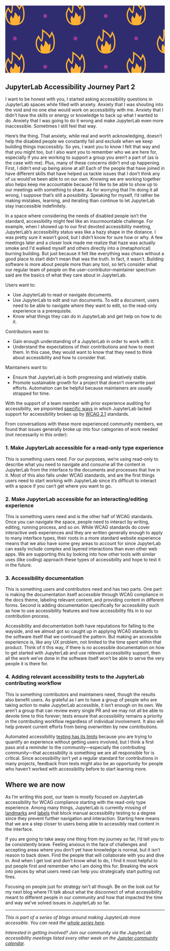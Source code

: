 <!--
.. title: Putting out the fire: Where do we start with accessibility in JupyterLab?
.. slug: putting-out-the-fire
.. date: 2021-04-25 08:00:00 UTC-00:00
.. author: Isabela Presedo-Floyd
.. tags: JupyterLab, Accessibility, JLabA11y
.. category: JLabA11y
.. link:
.. description:
.. type: text
-->

![Multiple fires in an alternating pattern](/images/jlabaccess2.png)

## JupyterLab Accessibility Journey Part 2

I want to be honest with you, I started asking accessibility questions 
in JupyterLab spaces while filled with anxiety. Anxiety that I was shouting 
into the void and no one else would work on accessibility with me. Anxiety 
that I didn’t have the skills or energy or knowledge to back up what I 
wanted to do. Anxiety that I was going to do it wrong and make JupyterLab 
even more inaccessible. Sometimes I still feel that way.

<!-- TEASER_END -->

Here’s the thing. That anxiety, while real and worth acknowledging, doesn’t 
help the disabled people we constantly fail and exclude when we keep building 
things inaccessibly. So yes, I want you to know I felt that way and that you 
might too, but I also want you to remember who we are here for, especially 
if you are working to support a group you aren’t a part of (as is the 
case with me). Plus, many of these concerns didn’t end up happening. First, 
I didn’t end up being alone at all! Each of the people that have joined in 
have different skills that have helped us tackle issues that I don’t think 
any of us would’ve been able to on our own. Knowing we are working together 
also helps keep me accountable because I’d like to be able to show up to our 
meetings with something to share. As for worrying that I’m doing it all 
wrong, I suppose that’s still a possibility. Speaking for myself, I’d rather 
be making mistakes, learning, and iterating than continue to let JupyterLab 
stay inaccessible indefinitely.

In a space where considering the needs of disabled people isn’t the standard, 
accessibility might feel like an insurmountable challenge. For example, when 
I showed up to our first devoted accessibility meeting, JupyterLab’s 
accessibility status was like a hazy shape in the distance. I was pretty sure 
it wasn’t good, but I didn’t know for sure how or why. A few meetings later 
and a closer look made me realize that haze was actually smoke and I'd walked 
myself and others directly into a (metaphorical) burning building. But just 
because it felt like everything was chaos without a good place to start didn't 
mean that was the truth. In fact, it wasn't. Building software is more about 
people more than any tool, so let’s consider what our regular team of people 
on the user-contributor-maintainer spectrum said are the basics of what they 
care about in JupyterLab.

Users want to:
- Use JupyterLab to read or navigate documents.
- Use JupyterLab to edit and run documents. To edit a document, users need to 
be able to navigate where they want to edit, so the read-only experience is a 
prerequisite.
- Know what things they can do in JupyterLab and get help on how to do it.

Contributors want to: 
- Gain enough understanding of a JupyterLab in order to work with it. 
- Understand the expectations of their contributions and how to meet them. In 
this case, they would want to know that they need to think about accessibility 
and how to consider that.

Maintainers want to: 
- Ensure that JupyterLab is both progressing and relatively stable.
- Promote sustainable growth for a project that doesn’t overwrite past efforts. 
Automation can be helpful because maintainers are usually strapped for time.

With the support of a team member with prior experience auditing for accessibility, 
we pinpointed [specific ways](https://github.com/jupyterlab/jupyterlab/issues/9399) 
in which JupyterLab lacked support for accessibility broken up by 
[WCAG 2.1](https://www.w3.org/TR/WCAG21/) standards. 

From conversations with these more experienced community members, we found that 
issues generally broke up into four categories of work needed (not necessarily 
in this order):

### 1. Make JupyterLab accessible for a read-only type experience

This is something users need. For our purposes, we’re using read-only to 
describe what you need to navigate and consume all the content in JupyterLab 
from the interface to the documents and processes that live in it. Most 
of this also falls under WCAG standards, and are the first things users 
need to start working with JupyterLab since it’s difficult to interact 
with a space if you can’t get where you want to go.

### 2. Make JupyterLab accessible for an interacting/editing experience

This is something users need and is the other half of WCAG standards. Once 
you can navigate the space, people need to interact by writing, editing, 
running process, and so on. While WCAG standards do cover interactive web 
experiences and they are written generally enough to apply to many interface 
types, their roots in a more standard website experience means that we 
also have some grey areas to account for since JupyterLab can easily include 
complex and layered interactions than even other web apps. We are supporting 
this by looking into how other tools with similar uses (like coding) approach 
these types of accessibility and hope to test it in the future.

### 3. Accessibility documentation

This is something users and contributors need and has two parts. One part 
is making the documentation itself accessible through WCAG compliance in 
the docs theme, labeling relevant content, and providing content in different 
forms. Second is adding documentation specifically for accessibility such 
as how to use accessibility features and how accessibility fits in to our 
contribution process.

Accessibility and documentation both have reputations for falling to the 
wayside, and we almost got so caught up in applying WCAG standards to the 
software itself that we continued the pattern. But making an accessible 
experience is, like any UX problem, not limited to the time spent within 
that product. Think of it this way, if there is no accessible documentation 
on how to get started with JupyterLab and use relevant accessibility 
support, then all the work we’ve done in the software itself won’t be able 
to serve the very people it is there for.

### 4. Adding relevant accessibility tests to the JupyterLab contributing workflow 

This is something contributors and maintainers need, though the results 
also benefit users. As grateful as I am to have a group of people who are 
taking action to make JupyterLab accessible, it isn’t enough on its own. 
We aren’t a group that can review every single PR and we may not all be 
able to devote time to this forever; tests ensure that accessibility 
remains a priority in the contributing workflow regardless of individual 
involvement. It also will help prevent current efforts from being 
overwritten by new contributions.

Automated accessibility [testing has its limits](https://www.w3.org/WAI/test-evaluate/tools/selecting/) 
because you are trying to quantify an experience without getting users 
involved, but I think a first pass and a reminder to the community—especially 
the contributing community—that accessibility is something we are all 
responsible for is critical. Since accessibility isn’t yet a regular 
standard for contributions in many projects, feedback from tests might 
also be an opportunity for people who haven’t worked with accessibility 
before to start learning more.

## Where we are now

As I’m writing this post, our team is mostly focused on JupyterLab 
accessibility for WCAG compliance starting with the read-only type 
experience. Among many things, JupyterLab is currently missing of 
[landmarks](https://accessibility.18f.gov/landmarks/) and 
[labels](https://webaim.org/articles/label-name/) that block manual 
accessibility testing to a degree since they prevent further navigation 
and interaction. Starting here means that we are a step closer to 
users being able to accessibly read content in the interface.

If you are going to take away one thing from my journey so far, I’d 
tell you to be consistently brave. Feeling anxious in the face of 
challenges and accepting areas where you don’t yet have knowledge is 
normal, but it isn’t reason to back down. Find the people that will 
collaborate with you and dive in. And when I get lost and don’t know 
what to do, I find it most helpful to put people first and remember 
who I am doing this for. Breaking the work into pieces by what users 
need can help you strategically start putting out fires.

Focusing on people just for strategy isn’t all though. Be on the look 
out for my next blog where I’ll talk about what the disconnect of 
what accessibility meant to different people in our community and how 
that impacted the time and way we’ve solved issues in JupyterLab so far.

___

*This is part of a series of blogs around making JupyterLab more accessible. You can read the 
[whole series here](/categories/jlaba11y).*

*Interested in getting involved? Join our community via the JupyterLab accessibility meetings 
listed every other week on the [Jupyter community calendar](https://jupyter.readthedocs.io/en/latest/community/content-community.html#jupyter-community-meetings).*
